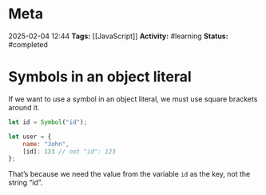 # Meta
2025-02-04 12:44
**Tags:** [[JavaScript]]
**Activity:** #learning 
**Status:** #completed 

# Symbols in an object literal

If we want to use a symbol in an object literal, we must use square brackets around it.

```JavaScript title:example.js
let id = Symbol("id");

let user = {
	name: "John",
	[id]: 123 // not "id": 123
};
```

That’s because we need the value from the variable `id` as the key, not the string “id”.